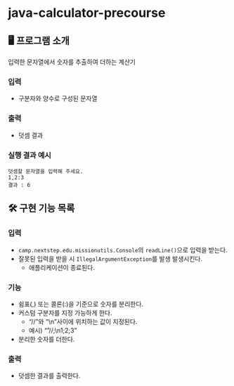# java-calculator-precourse
## 🖥️ 프로그램 소개
입력한 문자열에서 숫자를 추출하여 더하는 계산기
### 입력
- 구분자와 양수로 구성된 문자열
### 출력
- 덧셈 결과
### 실행 결과 예시
```
덧셈할 문자열을 입력해 주세요.
1,2:3
결과 : 6
```

## 🛠️ 구현 기능 목록
### 입력
- ```camp.nextstep.edu.missionutils.Console```의 ```readLine()```으로 입력을 받는다.
- 잘못된 입력을 받을 시 ```IllegalArgumentException```를 발생 발생시킨다.
  - 애플리케이션이 종료된다.
### 기능
- 쉼표(,) 또는 콜론(:)을 기준으로 숫자를 분리한다.
- 커스텀 구분자를 지정 가능하게 한다.
  - “//”와 “\n”사이에 위치하는 값이 지정된다.
  - 예시) “”//;\n1;2;3”
- 분리한 숫자를 더한다.
### 출력
- 덧셈한 결과를 출력한다.
